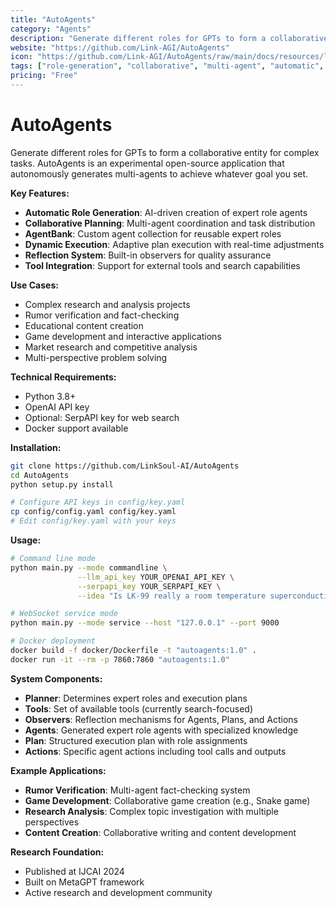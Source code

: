```yaml
---
title: "AutoAgents"
category: "Agents"
description: "Generate different roles for GPTs to form a collaborative entity for complex tasks"
website: "https://github.com/Link-AGI/AutoAgents"
icon: "https://github.com/Link-AGI/AutoAgents/raw/main/docs/resources/logo-autoagents.jpg"
tags: ["role-generation", "collaborative", "multi-agent", "automatic", "ijcai"]
pricing: "Free"
---
```


# AutoAgents

Generate different roles for GPTs to form a collaborative entity for complex tasks. AutoAgents is an experimental open-source application that autonomously generates multi-agents to achieve whatever goal you set.

**Key Features:**
- **Automatic Role Generation**: AI-driven creation of expert role agents
- **Collaborative Planning**: Multi-agent coordination and task distribution
- **AgentBank**: Custom agent collection for reusable expert roles
- **Dynamic Execution**: Adaptive plan execution with real-time adjustments
- **Reflection System**: Built-in observers for quality assurance
- **Tool Integration**: Support for external tools and search capabilities

**Use Cases:**
- Complex research and analysis projects
- Rumor verification and fact-checking
- Educational content creation
- Game development and interactive applications
- Market research and competitive analysis
- Multi-perspective problem solving

**Technical Requirements:**
- Python 3.8+
- OpenAI API key
- Optional: SerpAPI key for web search
- Docker support available

**Installation:**
```bash
git clone https://github.com/LinkSoul-AI/AutoAgents
cd AutoAgents
python setup.py install

# Configure API keys in config/key.yaml
cp config/config.yaml config/key.yaml
# Edit config/key.yaml with your keys
```

**Usage:**
```bash
# Command line mode
python main.py --mode commandline \
               --llm_api_key YOUR_OPENAI_API_KEY \
               --serpapi_key YOUR_SERPAPI_KEY \
               --idea "Is LK-99 really a room temperature superconducting material?"

# WebSocket service mode
python main.py --mode service --host "127.0.0.1" --port 9000

# Docker deployment
docker build -f docker/Dockerfile -t "autoagents:1.0" .
docker run -it --rm -p 7860:7860 "autoagents:1.0"
```

**System Components:**
- **Planner**: Determines expert roles and execution plans
- **Tools**: Set of available tools (currently search-focused)
- **Observers**: Reflection mechanisms for Agents, Plans, and Actions
- **Agents**: Generated expert role agents with specialized knowledge
- **Plan**: Structured execution plan with role assignments
- **Actions**: Specific agent actions including tool calls and outputs

**Example Applications:**
- **Rumor Verification**: Multi-agent fact-checking system
- **Game Development**: Collaborative game creation (e.g., Snake game)
- **Research Analysis**: Complex topic investigation with multiple perspectives
- **Content Creation**: Collaborative writing and content development

**Research Foundation:**
- Published at IJCAI 2024
- Built on MetaGPT framework
- Active research and development community
